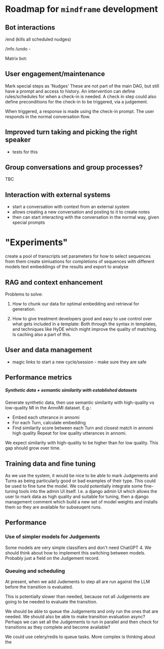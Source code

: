# Roadmap for `mindframe` development




## Bot interactions

/end
(kills all scheduled nudges)


/info
/undo -




Matrix bot:





## User engagement/maintenance

Mark special steps as 'Nudges'
These are not part of the main DAG, but still have a prompt and access to history.
An intervention can define rules/schedules for when a check-in is needed.
A check in step could also define preconditions for the check-in to be triggered, via a judgement.

When triggered, a response is made using the check-in prompt.
The user responds in the normal conversation flow.



## Improved turn taking and picking the right speaker

- tests for this


## Group conversations and group processes?

TBC


## Interaction with external systems

- start a conversation with context from an external system
- allows creating a new conversation and posting to it to create notes
- then can start interacting with the conversation in the normal way, given special prompts




# "Experiments"

create a pool of transcripts
set parameters for how to select sequences from them
create simluations for completions of sequences with different models
text embeddings of the results and export to analyse





## RAG and context enhancement

Problems to solve:

1. How to chunk our data for optimal embedding and retrieval for generation.

2.  How to give treatment developers good and easy to use control over what gets included in a template: Both through the syntax in templates, and techniques like HyDE which might improve the quality of matching. Is caching also a part of this.


## User and data management
- magic links to start a new cycle/session - make sure they are safe


## Performance metrics


##### Synthetic data + semantic similarity with established datasets

Generate synthetic data, then use semantic similarity with high-quality vs low-quality MI in the AnnoMI dataset. E.g.:

- Embed each utterance in annomi
- For each Turn, calculate embedding
- Find similarity score between each Turn and closest match in annomi high quality Repeat for low quality utterances in annomi.

We expect similarity with high-quality to be higher than for low quality. This gap should grow over time.




## Training data and fine tuning

As we use the system, it would be nice to be able to mark Judgements and Turns as being particularly good or bad examples of their type. This could be used to fine tune the model.
We could potentially integrate some fine-tuning tools into the admin UI itself. I.e. a django admin UI which allows the user to mark data as high quality and suitable for tuning, then a django management comment which build a new set of model weights and installs them so they are available for subseuqent runs.



## Performance


### Use of simpler models for Judgements

Some models are very simple classifiers and don't need ChatGPT 4. We should think about how to implement this switching between models. Probably just a field on the Judgement record.



### Queuing and scheduling

At present, when we add Judements to step all are run against the LLM before
the transition is evaluated.

This is potentially slower than needed, because not all Judgements are going to be needed to evaluate the transition.

We should be able to queue the Judgements and only run the ones that are needed. We should also be able to make transition evaluation async? Perhaps we can set all the Judgements to run in parallel and then check for transitions as they complete and become available?

We could use celery/redis to queue tasks. More complex is thinking about the
